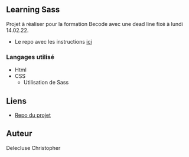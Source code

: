 ## Learning Sass

Projet à réaliser pour la formation Becode avec une dead line fixé à lundi 14.02.22.

- Le repo avec les instructions [ici](https://github.com/becodeorg/CRL-Keller-4/tree/main/1.The-Field/05.Sass)

### Langages utilisé

- Html
- CSS
    - Utilisation de Sass

## Liens

- [Repo du projet](https://github.com/chris-delecluse/Learning-sass)

## Auteur

Delecluse Christopher
